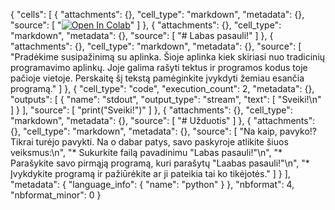 {
  "cells": [
    {
      "attachments": {},
      "cell_type": "markdown",
      "metadata": {},
      "source": [
        "[![Open In Colab](https://colab.research.google.com/assets/colab-badge.svg)](https://colab.research.google.com/github/blaztoma/pitono-pamokos/blob/main/pamokos/01%20-%20labas_pasauli/Labas%20pasauli!.ipynb)"
      ]
    },
    {
      "attachments": {},
      "cell_type": "markdown",
      "metadata": {},
      "source": [
        "# Labas pasauli!"
      ]
    },
    {
      "attachments": {},
      "cell_type": "markdown",
      "metadata": {},
      "source": [
        "Pradėkime susipažinimą su aplinka. Šioje aplinka kiek skiriasi nuo tradicinių programavimo aplinkų. Joje galima rašyti tektus ir programos kodus toje pačioje vietoje. Perskaitę šį tekstą pamėginkite įvykdyti žemiau esančia programą."
      ]
    },
    {
      "cell_type": "code",
      "execution_count": 2,
      "metadata": {},
      "outputs": [
        {
          "name": "stdout",
          "output_type": "stream",
          "text": [
            "Sveiki!\n"
          ]
        }
      ],
      "source": [
        "print(\"Sveiki!\")"
      ]
    },
    {
      "attachments": {},
      "cell_type": "markdown",
      "metadata": {},
      "source": [
        "# Užduotis"
      ]
    },
    {
      "attachments": {},
      "cell_type": "markdown",
      "metadata": {},
      "source": [
        "Na kaip, pavyko!? Tikrai turėjo pavykti. Na o dabar patys, savo paskyroje atlikite šiuos veiksmus:\n",
        "* Sukurkite failą pavadinimu \"Labas pasauli!\"\n",
        "* Parašykite savo pirmąją programą, kuri parašytų \"Laabas pasauli!\"\n",
        "* Įvykdykite programą ir pažiūrėkite ar ji pateikia tai ko tikėjotės."
      ]
    }
  ],
  "metadata": {
    "language_info": {
      "name": "python"
    }
  },
  "nbformat": 4,
  "nbformat_minor": 0
}
